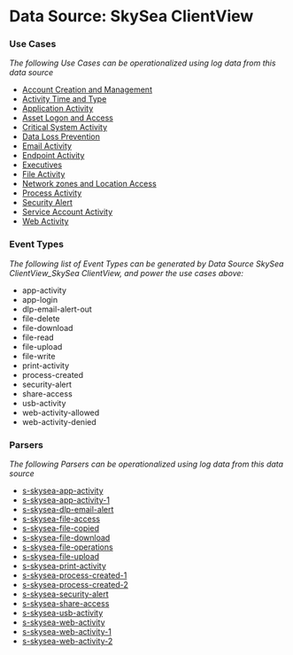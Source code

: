 Data Source: SkySea ClientView
==============================

### Use Cases

_The following Use Cases can be operationalized using log data from this data source_

* [Account Creation and Management](usecase_account_creation_and_management.md)
* [Activity Time  and Type](usecase_activity_time__and_type.md)
* [Application Activity](usecase_application_activity.md)
* [Asset Logon and Access](usecase_asset_logon_and_access.md)
* [Critical System Activity](usecase_critical_system_activity.md)
* [Data Loss Prevention](usecase_data_loss_prevention.md)
* [Email Activity](usecase_email_activity.md)
* [Endpoint Activity](usecase_endpoint_activity.md)
* [Executives](usecase_executives.md)
* [File Activity](usecase_file_activity.md)
* [Network zones and Location Access](usecase_network_zones_and_location_access.md)
* [Process Activity](usecase_process_activity.md)
* [Security Alert](usecase_security_alert.md)
* [Service Account Activity](usecase_service_account_activity.md)
* [Web Activity](usecase_web_activity.md)


### Event Types

_The following list of Event Types can be generated by Data Source SkySea ClientView_SkySea ClientView, and power the use cases above:_

- app-activity
- app-login
- dlp-email-alert-out
- file-delete
- file-download
- file-read
- file-upload
- file-write
- print-activity
- process-created
- security-alert
- share-access
- usb-activity
- web-activity-allowed
- web-activity-denied


### Parsers

_The following Parsers can be operationalized using log data from this data source_

* [s-skysea-app-activity](parserContent_s-skysea-app-activity.md)
* [s-skysea-app-activity-1](parserContent_s-skysea-app-activity-1.md)
* [s-skysea-dlp-email-alert](parserContent_s-skysea-dlp-email-alert.md)
* [s-skysea-file-access](parserContent_s-skysea-file-access.md)
* [s-skysea-file-copied](parserContent_s-skysea-file-copied.md)
* [s-skysea-file-download](parserContent_s-skysea-file-download.md)
* [s-skysea-file-operations](parserContent_s-skysea-file-operations.md)
* [s-skysea-file-upload](parserContent_s-skysea-file-upload.md)
* [s-skysea-print-activity](parserContent_s-skysea-print-activity.md)
* [s-skysea-process-created-1](parserContent_s-skysea-process-created-1.md)
* [s-skysea-process-created-2](parserContent_s-skysea-process-created-2.md)
* [s-skysea-security-alert](parserContent_s-skysea-security-alert.md)
* [s-skysea-share-access](parserContent_s-skysea-share-access.md)
* [s-skysea-usb-activity](parserContent_s-skysea-usb-activity.md)
* [s-skysea-web-activity](parserContent_s-skysea-web-activity.md)
* [s-skysea-web-activity-1](parserContent_s-skysea-web-activity-1.md)
* [s-skysea-web-activity-2](parserContent_s-skysea-web-activity-2.md)
